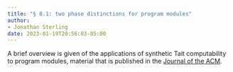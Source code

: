 ```yaml
---
title: "§ 8.1: two phase distinctions for program modules"
author:
- Jonathan Sterling
date: 2023-01-19T20:56:03-05:00
---
```


A brief overview is given of the applications of synthetic Tait computability to program modules, material that is published in the [Journal of the ACM](sterling-harper-2021).
